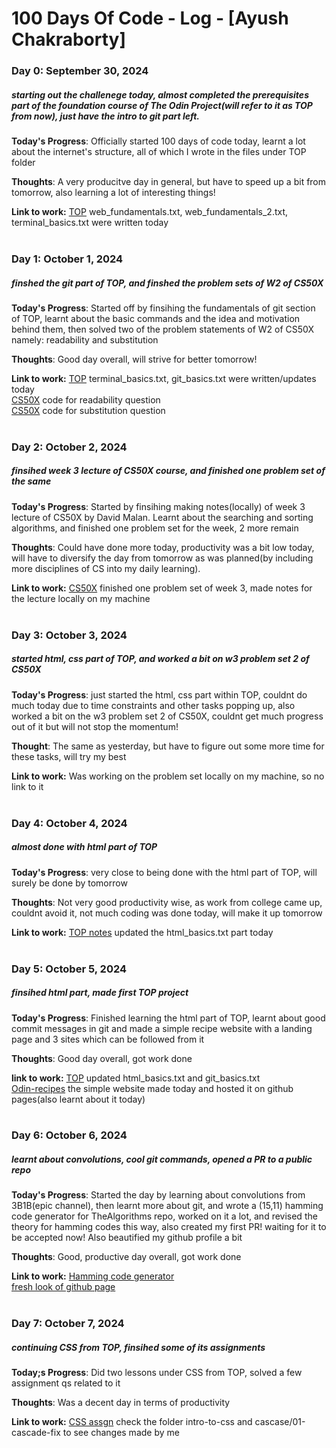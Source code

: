# 100 Days Of Code - Log - [Ayush Chakraborty]

### Day 0: September 30, 2024 
##### starting out the challenege today, almost completed the prerequisites part of the foundation course of The Odin Project(will refer to it as TOP from now), just have the intro to git part left.

**Today's Progress**: Officially started 100 days of code today, learnt a lot about the internet's structure, all of which I wrote in the files under TOP folder

**Thoughts**: A very producitve day in general, but have to speed up a bit from tomorrow, also learning a lot of interesting things!

**Link to work:** [TOP](https://github.com/AyushChakraborty/TOP/tree/main)  web_fundamentals.txt, web_fundamentals_2.txt, terminal_basics.txt were written today
<br>
<br>
### Day 1: October 1, 2024
##### finshed the git part of TOP, and finshed the problem sets of W2 of CS50X

**Today's Progress**: Started off by finsihing the fundamentals of git section of TOP, learnt about the basic commands and the idea and motivation behind them, then solved two of the problem statements of W2 of CS50X namely: readability and substitution

**Thoughts**: Good day overall, will strive for better tomorrow!

**Link to work:** [TOP](https://github.com/AyushChakraborty/TOP/tree/main) terminal_basics.txt, git_basics.txt were written/updates today <br>
[CS50X](https://github.com/code50/79455254/blob/main/readability/readability.c) code for readability question <br>
[CS50X](https://github.com/code50/79455254/blob/main/substitution/substitution.c) code for substitution question
<br>
<br>
### Day 2: October 2, 2024
##### finsihed week 3 lecture of CS50X course, and finished one problem set of the same

**Today's Progress**: Started by finsihing making notes(locally) of week 3 lecture of CS50X by David Malan. Learnt about the searching and sorting algorithms, and finished one problem set for the week, 2 more remain

**Thoughts**: Could have done more today, productivity was a bit low today, will have to diversify the day from tomorrow as was planned(by including more disciplines of CS into my daily learning).

**Link to work:** [CS50X](https://github.com/code50/79455254/blob/main/sort/answers.txt) finished one problem set of week 3, 
made notes for the lecture locally on my machine
<br>
<br>
### Day 3: October 3, 2024
##### started html, css part of TOP, and worked a bit on w3 problem set 2 of CS50X

**Today's Progress**: just started the html, css part within TOP, couldnt do much today due to time constraints and other tasks popping up, also worked a bit on the w3 problem set 2 of CS50X, couldnt get much progress out of it but will not stop the momentum!

**Thought**: The same as yesterday, but have to figure out some more time for these tasks, will try my best

**Link to work:** Was working on the problem set locally on my machine, so no link to it
<br>
<br>
### Day 4: October 4, 2024
##### almost done with html part of TOP

**Today's Progress**: very close to being done with the html part of TOP, will surely be done by tomorrow

**Thoughts**: Not very good productivity wise, as work from college came up, couldnt avoid it, not much coding was done today, will make it up tomorrow

**Link to work:** [TOP notes](https://github.com/AyushChakraborty/TOP/tree/main) updated the html_basics.txt part today
<br>
<br>
### Day 5: October 5, 2024
##### finsihed html part, made first TOP project

**Today's Progress**: Finished learning the html part of TOP, learnt about good commit messages in git and made a simple recipe website with a landing page and 3 sites which can be followed from it

**Thoughts**: Good day overall, got work done

**link to work:** [TOP](https://github.com/AyushChakraborty/TOP) updated html_basics.txt and git_basics.txt <br>
[Odin-recipes](https://github.com/AyushChakraborty/odin-recipes) the simple website made today and hosted it on github pages(also learnt about it today)
<br>
<br>
### Day 6: October 6, 2024
##### learnt about convolutions, cool git commands, opened a PR to a public repo

**Today's Progress**: Started the day by learning about convolutions from 3B1B(epic channel), then learnt more about git, and wrote a (15,11) hamming code generator for TheAlgorithms repo, worked on it a lot, and revised the theory for hamming codes this way, also created my first PR! waiting for it to be accepted now! Also beautified my github profile a bit

**Thoughts**: Good, productive day overall, got work done

**Link to work:** [Hamming code generator](https://github.com/AyushChakraborty/TheAlgorithms/blob/branch1/bit_manipulation/hamming_code_generator.py) <br>
[fresh look of github page](https://github.com/AyushChakraborty)
<br>
<br>
### Day 7: October 7, 2024
##### continuing CSS from TOP, finsihed some of its assignments

**Today;s Progress**: Did two lessons under CSS from TOP, solved a few assignment qs related to it

**Thoughts**: Was a decent day in terms of productivity

**Link to work:** [CSS assgn](https://github.com/AyushChakraborty/TOP-css-exercises/tree/main/foundations) check the folder intro-to-css and cascase/01-cascade-fix to see changes made by me
<br>
<br>
